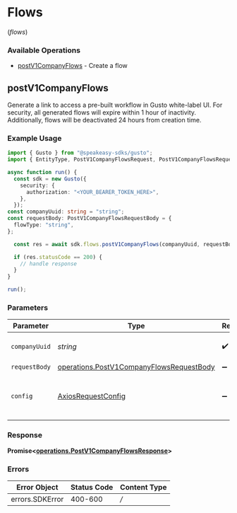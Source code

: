 # Flows
(*flows*)

### Available Operations

* [postV1CompanyFlows](#postv1companyflows) - Create a flow

## postV1CompanyFlows

Generate a link to access a pre-built workflow in Gusto white-label UI. For security, all generated flows will expire within 1 hour of inactivity. Additionally, flows will be deactivated 24 hours from creation time. 

### Example Usage

```typescript
import { Gusto } from "@speakeasy-sdks/gusto";
import { EntityType, PostV1CompanyFlowsRequest, PostV1CompanyFlowsRequestBody } from "@speakeasy-sdks/gusto/dist/sdk/models/operations";

async function run() {
  const sdk = new Gusto({
    security: {
      authorization: "<YOUR_BEARER_TOKEN_HERE>",
    },
  });
const companyUuid: string = "string";
const requestBody: PostV1CompanyFlowsRequestBody = {
  flowType: "string",
};

  const res = await sdk.flows.postV1CompanyFlows(companyUuid, requestBody);

  if (res.statusCode == 200) {
    // handle response
  }
}

run();
```

### Parameters

| Parameter                                                                                                | Type                                                                                                     | Required                                                                                                 | Description                                                                                              |
| -------------------------------------------------------------------------------------------------------- | -------------------------------------------------------------------------------------------------------- | -------------------------------------------------------------------------------------------------------- | -------------------------------------------------------------------------------------------------------- |
| `companyUuid`                                                                                            | *string*                                                                                                 | :heavy_check_mark:                                                                                       | The UUID of the company                                                                                  |
| `requestBody`                                                                                            | [operations.PostV1CompanyFlowsRequestBody](../../sdk/models/operations/postv1companyflowsrequestbody.md) | :heavy_minus_sign:                                                                                       | N/A                                                                                                      |
| `config`                                                                                                 | [AxiosRequestConfig](https://axios-http.com/docs/req_config)                                             | :heavy_minus_sign:                                                                                       | Available config options for making requests.                                                            |


### Response

**Promise<[operations.PostV1CompanyFlowsResponse](../../sdk/models/operations/postv1companyflowsresponse.md)>**
### Errors

| Error Object    | Status Code     | Content Type    |
| --------------- | --------------- | --------------- |
| errors.SDKError | 400-600         | */*             |
